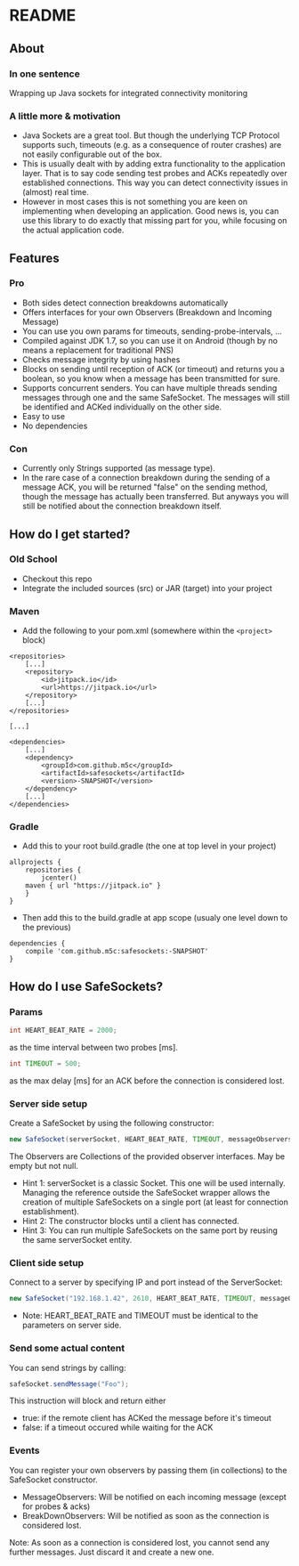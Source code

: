 # README #

## About ##

### In one sentence ###

Wrapping up Java sockets for integrated connectivity monitoring 

### A little more & motivation ###

* Java Sockets are a great tool. But though the underlying TCP Protocol supports such, timeouts (e.g. as a consequence of router crashes) are not easily configurable out of the box. 
* This is usually dealt with by adding extra functionality to the application layer. That is to say code sending test probes and ACKs repeatedly over established connections. This way you can detect connectivity issues in (almost) real time.
* However in most cases this is not something you are keen on implementing when developing an application. Good news is, you can use this library to do exactly that missing part for you, while focusing on the actual application code.

## Features ##

### Pro ###

* Both sides detect connection breakdowns automatically
* Offers interfaces for your own Observers (Breakdown and Incoming Message)
* You can use you own params for timeouts, sending-probe-intervals, ...
* Compiled against JDK 1.7, so you can use it on Android (though by no means a replacement for traditional PNS)
* Checks message integrity by using hashes
* Blocks on sending until reception of ACK (or timeout) and returns you a boolean, so you know when a message has been transmitted for sure. 
* Supports concurrent senders. You can have multiple threads sending messages through one and the same SafeSocket. The messages will still be identified and ACKed individually on the other side.
* Easy to use
* No dependencies

### Con ###

* Currently only Strings supported (as message type).
* In the rare case of a connection breakdown during the sending of a message ACK, you will be returned "false" on the sending method, though the message has actually been transferred. But anyways you will still be notified about the connection breakdown itself.

## How do I get started? ##

### Old School ###
* Checkout this repo
* Integrate the included sources (src) or JAR (target) into your project

### Maven ###
* Add the following to your pom.xml (somewhere within the ```<project>``` block)

```
<repositories>
	[...]
	<repository>
		<id>jitpack.io</id>
		<url>https://jitpack.io</url>
	</repository>
	[...]
</repositories>

[...]

<dependencies>
	[...]
	<dependency>
		<groupId>com.github.m5c</groupId>
		<artifactId>safesockets</artifactId>
		<version>-SNAPSHOT</version>
	</dependency>
	[...]
</dependencies>
```

### Gradle ###
* Add this to your root build.gradle (the one at top level in your project)
```
allprojects {
    repositories {
    	jcenter()
	maven { url "https://jitpack.io" }
    }
}
```

* Then add this to the build.gradle at app scope (usualy one level down to the previous)
```
dependencies {
    compile 'com.github.m5c:safesockets:-SNAPSHOT'
}
```


## How do I use SafeSockets? ##

### Params ###
``` Java
int HEART_BEAT_RATE = 2000;
```
as the time interval between two probes [ms].

``` Java
int TIMEOUT = 500;
```
as the max delay [ms] for an ACK before the connection is considered lost.

### Server side setup ###
Create a SafeSocket by using the following constructor:
``` Java
new SafeSocket(serverSocket, HEART_BEAT_RATE, TIMEOUT, messageObservers, breakDownObservers);
```
The Observers are Collections of the provided observer interfaces. May be empty but not null.
* Hint 1: serverSocket is a classic Socket. This one will be used internally. Managing the reference outside the SafeSocket wrapper allows the creation of multiple SafeSockets on a single port (at least for connection establishment).
* Hint 2: The constructor blocks until a client has connected.
* Hint 3: You can run multiple SafeSockets on the same port by reusing the same serverSocket entity.

### Client side setup ###
Connect to a server by specifying IP and port instead of the ServerSocket:
``` Java
new SafeSocket("192.168.1.42", 2610, HEART_BEAT_RATE, TIMEOUT, messageObservers, breakdownObservers);
```
* Note: HEART_BEAT_RATE and TIMEOUT must be identical to the parameters on server side.

### Send some actual content ###
You can send strings by calling:
``` Java
safeSocket.sendMessage("Foo");
```
This instruction will block and return either
* true:		if the remote client has ACKed the message before it's timeout
* false:	if a timeout occured while waiting for the ACK

### Events ###
You can register your own observers by passing them (in collections) to the SafeSocket constructor.
* MessageObservers: Will be notified on each incoming message (except for probes & acks)
* BreakDownObservers: Will be notified as soon as the connection is considered lost.

Note: As soon as a connection is considered lost, you cannot send any further messages. Just discard it and create a new one.
